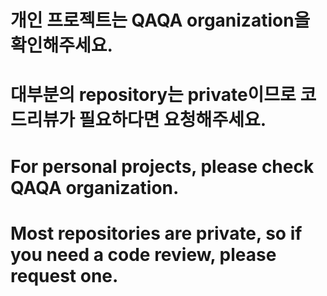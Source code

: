 # 개인 프로젝트는 QAQA organization을 확인해주세요.
# 대부분의 repository는 private이므로 코드리뷰가 필요하다면 요청해주세요.
# For personal projects, please check QAQA organization.
# Most repositories are private, so if you need a code review, please request one.
